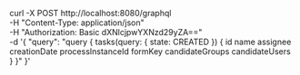 curl -X POST http://localhost:8080/graphql \
  -H "Content-Type: application/json" \
  -H "Authorization: Basic dXNlcjpwYXNzd29yZA==" \
  -d '{
    "query": "query { tasks(query: { state: CREATED }) { id name assignee creationDate processInstanceId formKey candidateGroups candidateUsers } }"
  }'
